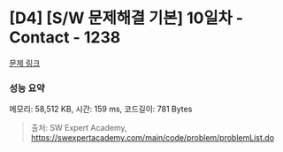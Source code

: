 # [D4] [S/W 문제해결 기본] 10일차 - Contact - 1238 

[문제 링크](https://swexpertacademy.com/main/code/problem/problemDetail.do?contestProbId=AV15B1cKAKwCFAYD) 

### 성능 요약

메모리: 58,512 KB, 시간: 159 ms, 코드길이: 781 Bytes



> 출처: SW Expert Academy, https://swexpertacademy.com/main/code/problem/problemList.do